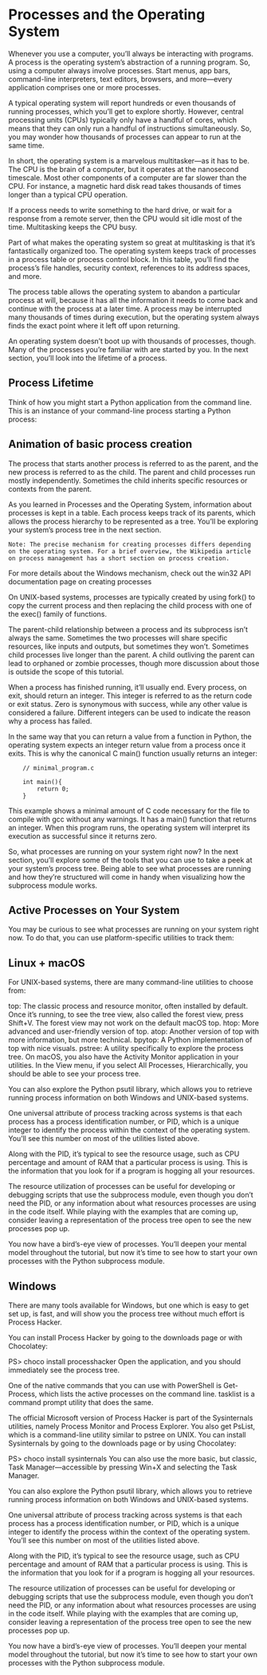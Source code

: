 
# Processes and the Operating System
Whenever you use a computer, you’ll always be interacting with programs. A process is the operating system’s abstraction of a running program. So, using a computer always involve processes. Start menus, app bars, command-line interpreters, text editors, browsers, and more—every application comprises one or more processes.

A typical operating system will report hundreds or even thousands of running processes, which you’ll get to explore shortly. However, central processing units (CPUs) typically only have a handful of cores, which means that they can only run a handful of instructions simultaneously. So, you may wonder how thousands of processes can appear to run at the same time.

In short, the operating system is a marvelous multitasker—as it has to be. The CPU is the brain of a computer, but it operates at the nanosecond timescale. Most other components of a computer are far slower than the CPU. For instance, a magnetic hard disk read takes thousands of times longer than a typical CPU operation.

If a process needs to write something to the hard drive, or wait for a response from a remote server, then the CPU would sit idle most of the time. Multitasking keeps the CPU busy.

Part of what makes the operating system so great at multitasking is that it’s fantastically organized too. The operating system keeps track of processes in a process table or process control block. In this table, you’ll find the process’s file handles, security context, references to its address spaces, and more.

The process table allows the operating system to abandon a particular process at will, because it has all the information it needs to come back and continue with the process at a later time. A process may be interrupted many thousands of times during execution, but the operating system always finds the exact point where it left off upon returning.

An operating system doesn’t boot up with thousands of processes, though. Many of the processes you’re familiar with are started by you. In the next section, you’ll look into the lifetime of a process.

## Process Lifetime
Think of how you might start a Python application from the command line. This is an instance of your command-line process starting a Python process:

## Animation of basic process creation
The process that starts another process is referred to as the parent, and the new process is referred to as the child. The parent and child processes run mostly independently. Sometimes the child inherits specific resources or contexts from the parent.

As you learned in Processes and the Operating System, information about processes is kept in a table. Each process keeps track of its parents, which allows the process hierarchy to be represented as a tree. You’ll be exploring your system’s process tree in the next section.

    Note: The precise mechanism for creating processes differs depending on the operating system. For a brief overview, the Wikipedia article on process management has a short section on process creation.

For more details about the Windows mechanism, check out the win32 API documentation page on creating processes

On UNIX-based systems, processes are typically created by using fork() to copy the current process and then replacing the child process with one of the exec() family of functions.

The parent-child relationship between a process and its subprocess isn’t always the same. Sometimes the two processes will share specific resources, like inputs and outputs, but sometimes they won’t. Sometimes child processes live longer than the parent. A child outliving the parent can lead to orphaned or zombie processes, though more discussion about those is outside the scope of this tutorial.

When a process has finished running, it’ll usually end. Every process, on exit, should return an integer. This integer is referred to as the return code or exit status. Zero is synonymous with success, while any other value is considered a failure. Different integers can be used to indicate the reason why a process has failed.

In the same way that you can return a value from a function in Python, the operating system expects an integer return value from a process once it exits. This is why the canonical C main() function usually returns an integer:

```
    // minimal_program.c

    int main(){
        return 0;
    }
``` 

This example shows a minimal amount of C code necessary for the file to compile with gcc without any warnings. It has a main() function that returns an integer. When this program runs, the operating system will interpret its execution as successful since it returns zero.

So, what processes are running on your system right now? In the next section, you’ll explore some of the tools that you can use to take a peek at your system’s process tree. Being able to see what processes are running and how they’re structured will come in handy when visualizing how the subprocess module works.

## Active Processes on Your System
You may be curious to see what processes are running on your system right now. To do that, you can use platform-specific utilities to track them:

## Linux + macOS
For UNIX-based systems, there are many command-line utilities to choose from:

top: The classic process and resource monitor, often installed by default. Once it’s running, to see the tree view, also called the forest view, press Shift+V. The forest view may not work on the default macOS top.
htop: More advanced and user-friendly version of top.
atop: Another version of top with more information, but more technical.
bpytop: A Python implementation of top with nice visuals.
pstree: A utility specifically to explore the process tree.
On macOS, you also have the Activity Monitor application in your utilities. In the View menu, if you select All Processes, Hierarchically, you should be able to see your process tree.

You can also explore the Python psutil library, which allows you to retrieve running process information on both Windows and UNIX-based systems.

One universal attribute of process tracking across systems is that each process has a process identification number, or PID, which is a unique integer to identify the process within the context of the operating system. You’ll see this number on most of the utilities listed above.

Along with the PID, it’s typical to see the resource usage, such as CPU percentage and amount of RAM that a particular process is using. This is the information that you look for if a program is hogging all your resources.

The resource utilization of processes can be useful for developing or debugging scripts that use the subprocess module, even though you don’t need the PID, or any information about what resources processes are using in the code itself. While playing with the examples that are coming up, consider leaving a representation of the process tree open to see the new processes pop up.

You now have a bird’s-eye view of processes. You’ll deepen your mental model throughout the tutorial, but now it’s time to see how to start your own processes with the Python subprocess module.


## Windows
There are many tools available for Windows, but one which is easy to get set up, is fast, and will show you the process tree without much effort is Process Hacker.

You can install Process Hacker by going to the downloads page or with Chocolatey:

PS> choco install processhacker
Open the application, and you should immediately see the process tree.

One of the native commands that you can use with PowerShell is Get-Process, which lists the active processes on the command line. tasklist is a command prompt utility that does the same.

The official Microsoft version of Process Hacker is part of the Sysinternals utilities, namely Process Monitor and Process Explorer. You also get PsList, which is a command-line utility similar to pstree on UNIX. You can install Sysinternals by going to the downloads page or by using Chocolatey:

PS> choco install sysinternals
You can also use the more basic, but classic, Task Manager—accessible by pressing Win+X and selecting the Task Manager.

You can also explore the Python psutil library, which allows you to retrieve running process information on both Windows and UNIX-based systems.

One universal attribute of process tracking across systems is that each process has a process identification number, or PID, which is a unique integer to identify the process within the context of the operating system. You’ll see this number on most of the utilities listed above.

Along with the PID, it’s typical to see the resource usage, such as CPU percentage and amount of RAM that a particular process is using. This is the information that you look for if a program is hogging all your resources.

The resource utilization of processes can be useful for developing or debugging scripts that use the subprocess module, even though you don’t need the PID, or any information about what resources processes are using in the code itself. While playing with the examples that are coming up, consider leaving a representation of the process tree open to see the new processes pop up.

You now have a bird’s-eye view of processes. You’ll deepen your mental model throughout the tutorial, but now it’s time to see how to start your own processes with the Python subprocess module.


